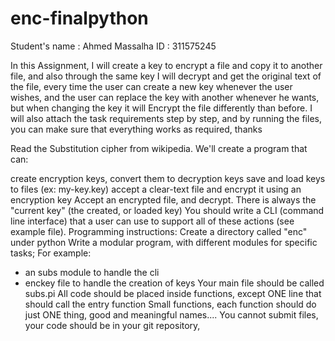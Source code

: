 # enc-finalpython

Student's name : Ahmed Massalha
ID : 311575245

In this Assignment, I will create a key to encrypt a file and copy it to another file, and also through the same key I will decrypt and get the original text of the file, every time the user can create a new key whenever the user wishes, and the user can replace the key with another whenever he wants, but when changing the key it will Encrypt the file differently than before.
I will also attach the task requirements step by step, and by running the files, you can make sure that everything works as required, thanks

Read the Substitution cipher from wikipedia.
We'll create a program that can:

create encryption keys, convert them to decryption keys
save and load keys to files (ex:  my-key.key)
accept a clear-text file and encrypt it using an encryption key
Accept an encrypted file, and decrypt.
There is always the "current key"  (the created, or loaded key)
You should write a CLI (command line interface) that a user can use to support all of these actions (see example file).
Programming instructions:
Create a directory called "enc" under python
Write a modular program, with different modules for specific tasks; For example:
- an subs module to handle the cli
- enckey file to handle the creation of keys
Your main file should be called subs.pi
All code should be placed inside functions, except ONE line that should call the entry function
Small functions, each function should do just ONE thing, good and meaningful names....
You cannot submit files, your code should be in your git repository,
